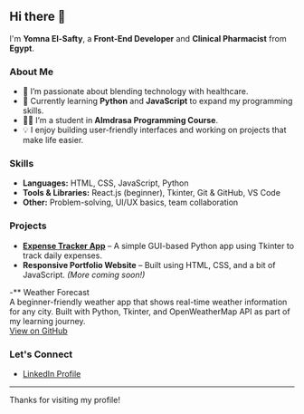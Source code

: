 ## Hi there 👋

I'm **Yomna El-Safty**, a **Front-End Developer** and **Clinical Pharmacist** from **Egypt**.

### About Me
- 🔭 I’m passionate about blending technology with healthcare.
- 🌱 Currently learning **Python** and **JavaScript** to expand my programming skills.
- 👩‍💻 I’m a student in **Almdrasa Programming Course**.
- 💡 I enjoy building user-friendly interfaces and working on projects that make life easier.

### Skills
- **Languages:** HTML, CSS, JavaScript, Python
- **Tools & Libraries:** React.js (beginner), Tkinter, Git & GitHub, VS Code
- **Other:** Problem-solving, UI/UX basics, team collaboration

### Projects
- **[Expense Tracker App](https://github.com/yomnaelsafty/Expense-tracher)** – A simple GUI-based Python app using Tkinter to track daily expenses.
- **Responsive Portfolio Website** – Built using HTML, CSS, and a bit of JavaScript.
*(More coming soon!)*

-** Weather Forecast  
A beginner-friendly weather app that shows real-time weather information for any city.
Built with Python, Tkinter, and OpenWeatherMap API as part of my learning journey.  
[View on GitHub](https://github.com/yomnaelsafty/weather-forecast)

### Let's Connect
- [LinkedIn Profile](https://www.linkedin.com/in/yomna-ali-66a778148)

---

Thanks for visiting my profile!
